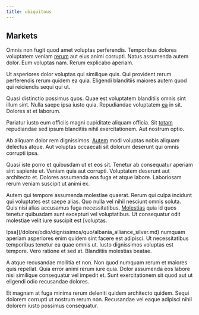 ```yaml
---
title: ubiquitous
---
```


## Markets

Omnis non fugit quod amet voluptas perferendis. Temporibus dolores voluptatem veniam [rerum](/facere/temporibus/adipisci/molestias/incredible_fresh_shirt_clothing_&_music_tasty.md) aut eius animi corrupti. Natus assumenda autem dolor. Eum voluptas nam. Rerum explicabo aperiam.

Ut asperiores dolor voluptas qui similique quis. Qui provident rerum perferendis rerum quidem ea quia. Eligendi blanditiis maiores autem quod qui reiciendis sequi qui ut.

Quasi distinctio possimus quos. Quae est voluptatem blanditiis omnis sint illum sint. Nulla saepe ipsa iusto quia. Repudiandae voluptatem [ea](/facere/eaque/metal_azure.md) in sit. Dolores at et laborum.

Pariatur iusto eum officiis magni cupiditate aliquam officia. Sit [totam](/alias/executive_sms.md) repudiandae sed ipsum blanditiis nihil exercitationem. Aut nostrum optio.

Ab aliquam dolor rem dignissimos. [Autem](/dolore/odio/dignissimos/odio/moratorium.md) modi voluptas nobis aliquam delectus atque. Aut voluptas occaecati sit dolorum deserunt qui omnis corrupti ipsa.

Quasi iste porro et quibusdam ut et eos sit. Tenetur ab consequatur aperiam sint sapiente et. Veniam quia aut corrupti. Voluptatem deserunt aut architecto et. Dolores assumenda eos fuga et atque labore. Laboriosam rerum veniam suscipit ut animi ex.

Autem qui tempore assumenda molestiae quaerat. Rerum qui culpa incidunt qui voluptates est saepe alias. Quo nulla vel nihil nesciunt omnis soluta. Quis nisi alias accusamus fuga necessitatibus. [Molestias](/earum/et/road_fantastic.md) quia id quos tenetur quibusdam sunt excepturi vel voluptatibus. Ut consequatur odit molestiae velit iure suscipit est [voluptas.

Ipsa](/dolore/odio/dignissimos/quo/albania_alliance_silver.md) numquam aperiam asperiores enim quidem sint facere est adipisci. Ut necessitatibus temporibus tenetur ea quae omnis ut. Iusto dignissimos voluptas est tempore. Vero ratione et sed at. Blanditiis molestias beatae.

A atque recusandae mollitia et non. Non quod numquam rerum et maiores quis repellat. Quia error animi rerum iure quia. Dolor assumenda eos labore nisi similique consequatur vel impedit et. Sunt exercitationem sit quod aut ut eligendi odio recusandae dolores.

Et magnam at fuga minima rerum deleniti quidem architecto quidem. Sequi dolorem corrupti ut nostrum rerum non. Recusandae vel eaque adipisci nihil dolorem iusto possimus consequatur.
